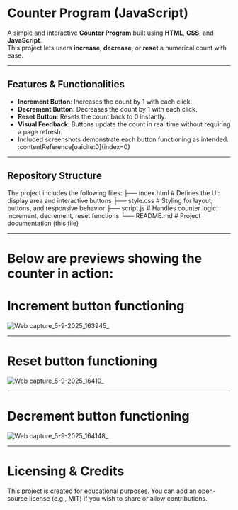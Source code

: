 # Counter Program (JavaScript)

A simple and interactive **Counter Program** built using **HTML**, **CSS**, and **JavaScript**.  
This project lets users **increase**, **decrease**, or **reset** a numerical count with ease.

---

##  Features & Functionalities

- **Increment Button**: Increases the count by 1 with each click.  
- **Decrement Button**: Decreases the count by 1 with each click.  
- **Reset Button**: Resets the count back to 0 instantly.  
- **Visual Feedback**: Buttons update the count in real time without requiring a page refresh.  
- Included screenshots demonstrate each button functioning as intended. :contentReference[oaicite:0]{index=0}

---

##  Repository Structure

The project includes the following files:
├── index.html # Defines the UI: display area and interactive buttons
├── style.css # Styling for layout, buttons, and responsive behavior
├── script.js # Handles counter logic: increment, decrement, reset functions
└── README.md # Project documentation (this file)

---
# Below are previews showing the counter in action:
# Increment button functioning
![Web capture_5-9-2025_163945_](https://github.com/user-attachments/assets/cf53bd1e-8c62-4eae-8e0f-cd788765a207)

---
# Reset button functioning
![Web capture_5-9-2025_16410_](https://github.com/user-attachments/assets/29856408-107b-4f5b-8377-edbf159268dd)

---
# Decrement button functioning
![Web capture_5-9-2025_164148_](https://github.com/user-attachments/assets/807cadbb-5353-4c78-b816-6b8900b663dc)

---
# Licensing & Credits

This project is created for educational purposes. You can add an open-source license (e.g., MIT) if you wish to share or allow contributions.

